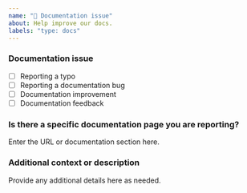 ```yaml
---
name: "📖 Documentation issue"
about: Help improve our docs.
labels: "type: docs"
---
```


### Documentation issue

<!-- (Update "[ ]" to "[x]" to check a box) -->

- [ ] Reporting a typo
- [ ] Reporting a documentation bug
- [ ] Documentation improvement
- [ ] Documentation feedback

<!--
  If your issue is not regarding the documentation, please choose an issue type:
  https://github.com/BlackBeltTechnology/epsilon-runtime-eclipse/issues/new/choose
-->

### Is there a specific documentation page you are reporting?

Enter the URL or documentation section here.

### Additional context or description

Provide any additional details here as needed.
